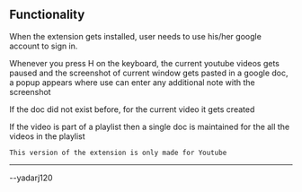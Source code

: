 ## Functionality

When the extension gets installed, user needs to use his/her google account to sign in.

Whenever you press H on the keyboard, the current youtube videos gets paused and the screenshot of current window gets pasted in a google doc,
a popup appears where use can enter any additional note with the screenshot

If the doc did not exist before, for the current video it gets created

If the video is part of a playlist then a single doc is maintained for the all the videos in the playlist

`This version of the extension is only made for Youtube`

---
--yadarj120
